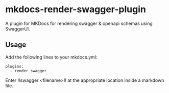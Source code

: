 # mkdocs-render-swagger-plugin
A plugin for MKDocs for rendering swagger &amp; openapi schemas using SwaggerUI.

## Usage
Add the following lines to your mkdocs.yml:

    plugins:
      - render_swagger
    
Enter !!swagger \<filename\>!! at the appropriate location inside a markdown file.
